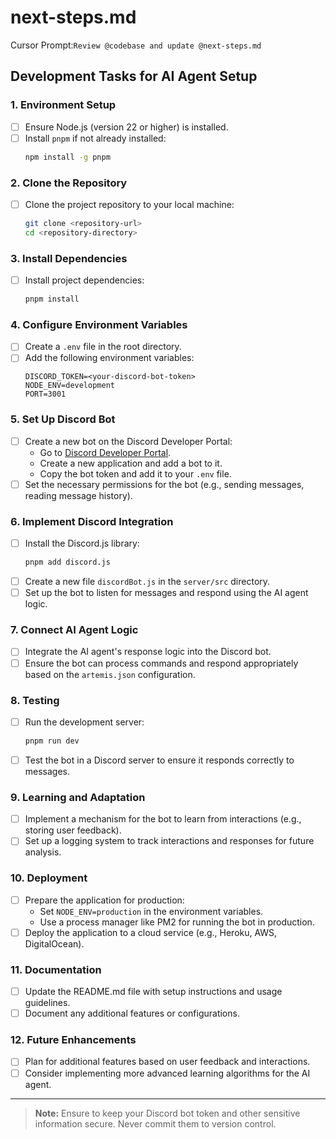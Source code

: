 # next-steps.md
Cursor Prompt:`Review @codebase and update @next-steps.md`
## Development Tasks for AI Agent Setup

### 1. Environment Setup
- [ ] Ensure Node.js (version 22 or higher) is installed.
- [ ] Install `pnpm` if not already installed:
  ```bash
  npm install -g pnpm
  ```

### 2. Clone the Repository
- [ ] Clone the project repository to your local machine:
  ```bash
  git clone <repository-url>
  cd <repository-directory>
  ```

### 3. Install Dependencies
- [ ] Install project dependencies:
  ```bash
  pnpm install
  ```

### 4. Configure Environment Variables
- [ ] Create a `.env` file in the root directory.
- [ ] Add the following environment variables:
  ```plaintext
  DISCORD_TOKEN=<your-discord-bot-token>
  NODE_ENV=development
  PORT=3001
  ```

### 5. Set Up Discord Bot
- [ ] Create a new bot on the Discord Developer Portal:
  - Go to [Discord Developer Portal](https://discord.com/developers/applications).
  - Create a new application and add a bot to it.
  - Copy the bot token and add it to your `.env` file.
- [ ] Set the necessary permissions for the bot (e.g., sending messages, reading message history).

### 6. Implement Discord Integration
- [ ] Install the Discord.js library:
  ```bash
  pnpm add discord.js
  ```
- [ ] Create a new file `discordBot.js` in the `server/src` directory.
- [ ] Set up the bot to listen for messages and respond using the AI agent logic.

### 7. Connect AI Agent Logic
- [ ] Integrate the AI agent's response logic into the Discord bot.
- [ ] Ensure the bot can process commands and respond appropriately based on the `artemis.json` configuration.

### 8. Testing
- [ ] Run the development server:
  ```bash
  pnpm run dev
  ```
- [ ] Test the bot in a Discord server to ensure it responds correctly to messages.

### 9. Learning and Adaptation
- [ ] Implement a mechanism for the bot to learn from interactions (e.g., storing user feedback).
- [ ] Set up a logging system to track interactions and responses for future analysis.

### 10. Deployment
- [ ] Prepare the application for production:
  - Set `NODE_ENV=production` in the environment variables.
  - Use a process manager like PM2 for running the bot in production.
- [ ] Deploy the application to a cloud service (e.g., Heroku, AWS, DigitalOcean).

### 11. Documentation
- [ ] Update the README.md file with setup instructions and usage guidelines.
- [ ] Document any additional features or configurations.

### 12. Future Enhancements
- [ ] Plan for additional features based on user feedback and interactions.
- [ ] Consider implementing more advanced learning algorithms for the AI agent.

---

> **Note:** Ensure to keep your Discord bot token and other sensitive information secure. Never commit them to version control.